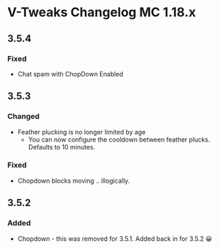 # V-Tweaks Changelog MC 1.18.x

## 3.5.4

### Fixed

- Chat spam with ChopDown Enabled

## 3.5.3

### Changed

- Feather plucking is no longer limited by age
  - You can now configure the cooldown between feather plucks. Defaults to 10 minutes.

### Fixed

- Chopdown blocks moving .. illogically.

## 3.5.2

### Added

- Chopdown - this was removed for 3.5.1. Added back in for 3.5.2 😀
